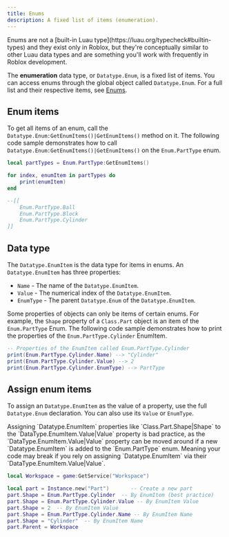 ```yaml
---
title: Enums
description: A fixed list of items (enumeration).
---
```


<Alert severity="info">
Enums are not a [built-in Luau type](https://luau.org/typecheck#builtin-types) and they exist only in Roblox, but they're conceptually similar to other Luau data types and are something you'll work with frequently in Roblox development.
</Alert>

The **enumeration** data type, or `Datatype.Enum`, is a fixed list of items. You can access enums through the global object called `Datatype.Enum`. For a full list and their respective items, see [Enums](/reference/engine/enums).

## Enum items

To get all items of an enum, call the `Datatype.Enum:GetEnumItems()|GetEnumItems()` method on it. The following code sample demonstrates how to call `Datatype.Enum:GetEnumItems()|GetEnumItems()` on the `Enum.PartType` enum.

```lua
local partTypes = Enum.PartType:GetEnumItems()

for index, enumItem in partTypes do
	print(enumItem)
end

--[[
	Enum.PartType.Ball
	Enum.PartType.Block
	Enum.PartType.Cylinder
]]
```

## Data type

The `Datatype.EnumItem` is the data type for items in enums. An `Datatype.EnumItem` has three properties:

- `Name` - The name of the `Datatype.EnumItem`.
- `Value` - The numerical index of the `Datatype.EnumItem`.
- `EnumType` - The parent `Datatype.Enum` of the `Datatype.EnumItem`.

Some properties of objects can only be items of certain enums. For example, the `Shape` property of a `Class.Part` object is an item of the `Enum.PartType` Enum. The following code sample demonstrates how to print the properties of the `Enum.PartType.Cylinder` EnumItem.

```lua
-- Properties of the EnumItem called Enum.PartType.Cylinder
print(Enum.PartType.Cylinder.Name) --> "Cylinder"
print(Enum.PartType.Cylinder.Value) --> 2
print(Enum.PartType.Cylinder.EnumType) --> PartType
```

## Assign enum items

To assign an `Datatype.EnumItem` as the value of a property, use the full `Datatype.Enum` declaration. You can also use its `Value` or `EnumType`.

<Alert severity="warning">
Assigning `Datatype.EnumItem` properties like `Class.Part.Shape|Shape` to the `DataType.EnumItem.Value|Value` property is bad practice, as the `DataType.EnumItem.Value|Value` property can be moved around if a new `Datatype.EnumItem` is added to the `Enum.PartType` enum.
Meaning your code may break if you rely on assigning `Datatype.EnumItem` via their `DataType.EnumItem.Value|Value`.
</Alert>

```lua
local Workspace = game:GetService("Workspace")

local part = Instance.new("Part")		-- Create a new part
part.Shape = Enum.PartType.Cylinder  -- By EnumItem (best practice)
part.Shape = Enum.PartType.Cylinder.Value -- By EnumItem Value
part.Shape = 2  -- By EnumItem Value
part.Shape = Enum.PartType.Cylinder.Name -- By EnumItem Name
part.Shape = "Cylinder"  -- By EnumItem Name
part.Parent = Workspace
```
